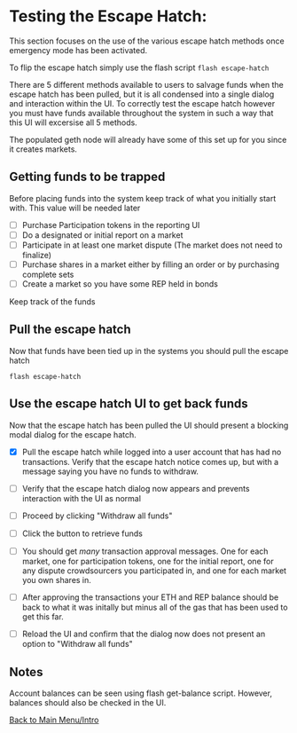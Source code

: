 # Testing the Escape Hatch:

This section focuses on the use of the various escape hatch methods once emergency mode has been activated.

To flip the escape hatch simply use the flash script `flash escape-hatch`

There are 5 different methods available to users to salvage funds when the escape hatch has been pulled, but it is all condensed into a single dialog and interaction within the UI. To correctly test the escape hatch however you must have funds available throughout the system in such a way that this UI will excersise all 5 methods.

The populated geth node will already have some of this set up for you since it creates markets.

## Getting funds to be trapped

Before placing funds into the system keep track of what you initially start with. This value will be needed later

 - [ ] Purchase Participation tokens in the reporting UI
 - [ ] Do a designated or initial report on a market
 - [ ] Participate in at least one market dispute (The market does not need to finalize)
 - [ ] Purchase shares in a market either by filling an order or by purchasing complete sets
 - [ ] Create a market so you have some REP held in bonds

 Keep track of the funds 

## Pull the escape hatch

Now that funds have been tied up in the systems you should pull the escape hatch

```
flash escape-hatch
```

## Use the escape hatch UI to get back funds

Now that the escape hatch has been pulled the UI should present a blocking modal dialog for the escape hatch.

- [x] Pull the escape hatch while logged into a user account that has had no transactions. Verify that the escape hatch notice comes up, but with a message saying you have no funds to withdraw.
 - [ ] Verify that the escape hatch dialog now appears and prevents interaction with the UI as normal
 - [ ] Proceed by clicking "Withdraw all funds"
 - [ ] Click the button to retrieve funds
 - [ ] You should get _many_ transaction approval messages. One for each market, one for participation tokens, one for the initial report, one for any dispute crowdsourcers you participated in, and one for each market you own shares in.
 - [ ] After approving the transactions your ETH and REP balance should be back to what it was initally but minus all of the gas that has been used to get this far.
 - [ ] Reload the UI and confirm that the dialog now does not present an option to "Withdraw all funds"


## Notes

Account balances can be seen using flash get-balance script. However, balances should also be checked in the UI.

[Back to Main Menu/Intro](https://github.com/AugurProject/augur-walkthrough/)
